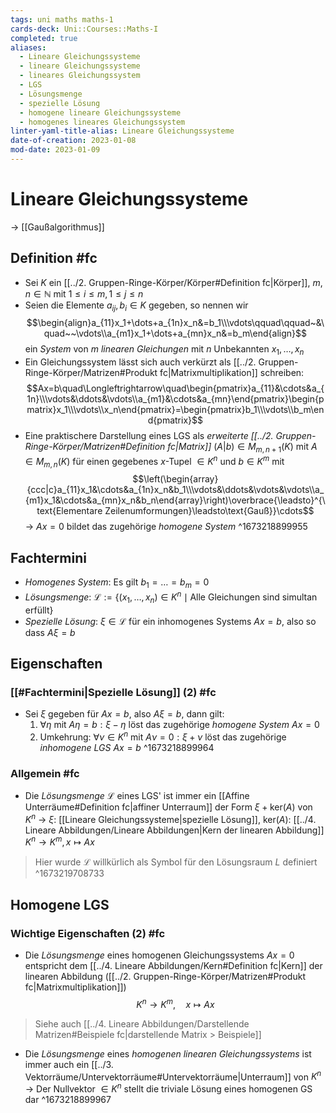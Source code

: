 ```yaml
---
tags: uni maths maths-1
cards-deck: Uni::Courses::Maths-I
completed: true
aliases:
  - Lineare Gleichungssysteme
  - lineare Gleichungssysteme
  - lineares Gleichungssystem
  - LGS
  - Lösungsmenge
  - spezielle Lösung
  - homogene lineare Gleichungssysteme
  - homogenes lineares Gleichungssystem
linter-yaml-title-alias: Lineare Gleichungssysteme
date-of-creation: 2023-01-08
mod-date: 2023-01-09
---
```


# Lineare Gleichungssysteme
→ [[Gaußalgorithmus]]

## Definition #fc
- Sei $K$ ein [[../2. Gruppen-Ringe-Körper/Körper#Definition fc|Körper]], $m,n\in\mathbb{N}$ mit $1\leq i\leq m,1\leq j\leq n$
- Seien die Elemente $a_{ij},b_i\in K$ gegeben, so nennen wir $$\begin{align}a_{11}x_1+\dots+a_{1n}x_n&=b_1\\\vdots\qquad\qquad~&\quad~~\vdots\\a_{m1}x_1+\dots+a_{mn}x_n&=b_m\end{align}$$ ein *System* von $m$ *linearen Gleichungen* mit $n$ Unbekannten $x_1,\dots,x_n$
- Ein Gleichungssystem lässt sich auch verkürzt als [[../2. Gruppen-Ringe-Körper/Matrizen#Produkt fc|Matrixmultiplikation]] schreiben: $$Ax=b\quad\Longleftrightarrow\quad\begin{pmatrix}a_{11}&\cdots&a_{1n}\\\vdots&\ddots&\vdots\\a_{m1}&\cdots&a_{mn}\end{pmatrix}\begin{pmatrix}x_1\\\vdots\\x_n\end{pmatrix}=\begin{pmatrix}b_1\\\vdots\\b_m\end{pmatrix}$$
- Eine praktischere Darstellung eines LGS als *erweiterte [[../2. Gruppen-Ringe-Körper/Matrizen#Definition fc|Matrix]]* $(A|b)\in M_{m,n+1}(K)$ mit $A\in M_{m,n}(K)$ für einen gegebenes $x$-Tupel $\in K^n$ und $b\in K^m$ mit $$\left(\begin{array}{ccc|c}a_{11}x_1&\cdots&a_{1n}x_n&b_1\\\vdots&\ddots&\vdots&\vdots\\a_{m1}x_1&\cdots&a_{mn}x_n&b_n\end{array}\right)\overbrace{\leadsto}^{\text{Elementare Zeilenumformungen}\leadsto\text{Gauß}}\cdots$$
	→ $Ax=0$ bildet das zugehörige *homogene System*
^1673218899955

## Fachtermini
- *Homogenes System*: Es gilt $b_1=\dots=b_m=0$
- *Lösungsmenge*: $\mathcal{L}:=\{(x_1,\dots,x_n)\in K^n\mid\text{Alle Gleichungen sind simultan erfüllt}\}$
- *Spezielle Lösung*: $\xi\in\mathcal{L}$ für ein inhomogenes Systems $Ax=b,$ also so dass $A\xi=b$

## Eigenschaften

### [[#Fachtermini|Spezielle Lösung]] (2) #fc
- Sei $\xi$ gegeben für $Ax=b,$ also $A\xi=b,$ dann gilt:
	1. $\forall\eta\text{ mit }A\eta=b:\xi-\eta$ löst das zugehörige *homogene System* $Ax=0$
	2. Umkehrung: $\forall\nu\in K^n\text{ mit }A\nu=0:\xi+\nu$ löst das zugehörige *inhomogene LGS* $Ax=b$
^1673218899964

### Allgemein #fc
- Die *Lösungsmenge* $\mathcal{L}$ eines LGS' ist immer ein [[Affine Unterräume#Definition fc|affiner Unterraum]] der Form $\xi+\text{ker}(A)$ von $K^n$
	→ $\xi:$ [[Lineare Gleichungssysteme|spezielle Lösung]], $\text{ker}(A):$ [[../4. Lineare Abbildungen/Lineare Abbildungen|Kern der linearen Abbildung]] $K^n\to K^m,x\mapsto Ax$
> Hier wurde $\mathcal{L}$ willkürlich als Symbol für den Lösungsraum $L$ definiert
^1673219708733

## Homogene LGS

### Wichtige Eigenschaften (2) #fc
- Die *Lösungsmenge* eines homogenen Gleichungssystems $Ax=0$ entspricht dem [[../4. Lineare Abbildungen/Kern#Definition fc|Kern]] der linearen Abbildung ([[../2. Gruppen-Ringe-Körper/Matrizen#Produkt fc|Matrixmultiplikation]]) $$K^n\to K^m,\quad x\mapsto Ax$$
> Siehe auch [[../4. Lineare Abbildungen/Darstellende Matrizen#Beispiele fc|darstellende Matrix > Beispiele]]
- Die *Lösungsmenge* eines *homogenen linearen Gleichungssystems* ist immer auch ein [[../3. Vektorräume/Untervektorräume#Untervektorräume|Unterraum]] von $K^n$
	→ Der Nullvektor $\in K^n$ stellt die triviale Lösung eines homogenen GS dar
^1673218899967
